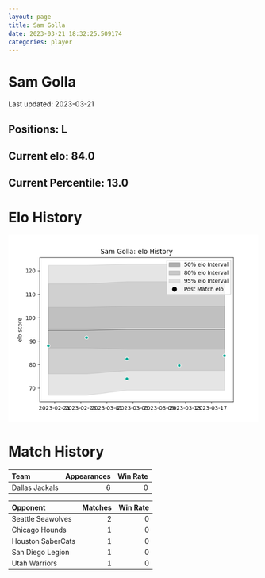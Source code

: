 ```yaml
---  
layout: page  
title: Sam Golla  
date: 2023-03-21 18:32:25.509174  
categories: player  
---
```

# Sam Golla


Last updated: 2023-03-21
## Positions: L

## Current elo: 84.0

## Current Percentile: 13.0

# Elo History


![elo history](history_SamGolla.png)
# Match History


| Team           |   Appearances |   Win Rate |
|:---------------|--------------:|-----------:|
| Dallas Jackals |             6 |          0 |

| Opponent          |   Matches |   Win Rate |
|:------------------|----------:|-----------:|
| Seattle Seawolves |         2 |          0 |
| Chicago Hounds    |         1 |          0 |
| Houston SaberCats |         1 |          0 |
| San Diego Legion  |         1 |          0 |
| Utah Warriors     |         1 |          0 |